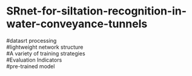 # SRnet-for-siltation-recognition-in-water-conveyance-tunnels  
#datasrt processing  
#lightweight network structure  
#A variety of training strategies  
#Evaluation Indicators  
#pre-trained model  

